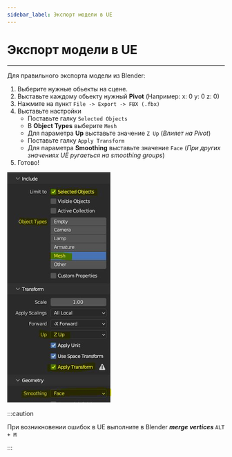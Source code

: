 ```yaml
---
sidebar_label: Экспорт модели в UE
---
```


# Экспорт модели в UE

***

Для правильного экспорта модели из Blender:

 1. Выберите нужные обьекты на сцене.
 2. Выставьте каждому обьекту нужный **Pivot** (Например: x: 0 y: 0 z: 0)
 3. Нажмите на пункт ```File -> Export -> FBX (.fbx)```
 4. Выставьте настройки
	- Поставьте галку ```Selected Objects```
	- В **Object Types** выберите ```Mesh```
	- Для параметра **Up** выставьте значение ```Z Up``` (*Влияет на Pivot*)
	- Поставьте галку ```Apply Transform```
	- Для параметра **Smoothing** выставьте значение ```Face``` (*При других значениях UE ругаеться на smoothing groups*)
 5. Готово!
 
![Blender Export](./img/blender-export.png)

:::caution

При возникновении ошибок в UE выполните в Blender ***merge vertices*** ```ALT + M```

:::